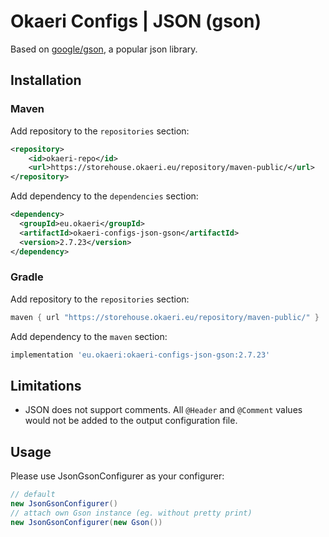 # Okaeri Configs | JSON (gson)

Based on [google/gson](https://github.com/google/gson), a popular json library.

## Installation
### Maven
Add repository to the `repositories` section:
```xml
<repository>
    <id>okaeri-repo</id>
    <url>https://storehouse.okaeri.eu/repository/maven-public/</url>
</repository>
```
Add dependency to the `dependencies` section:
```xml
<dependency>
  <groupId>eu.okaeri</groupId>
  <artifactId>okaeri-configs-json-gson</artifactId>
  <version>2.7.23</version>
</dependency>
```
### Gradle
Add repository to the `repositories` section:
```groovy
maven { url "https://storehouse.okaeri.eu/repository/maven-public/" }
```
Add dependency to the `maven` section:
```groovy
implementation 'eu.okaeri:okaeri-configs-json-gson:2.7.23'
```

## Limitations
- JSON does not support comments. All `@Header` and `@Comment` values would not be added to the output configuration file.

## Usage

Please use JsonGsonConfigurer as your configurer:
```java
// default
new JsonGsonConfigurer()
// attach own Gson instance (eg. without pretty print)
new JsonGsonConfigurer(new Gson())
```
